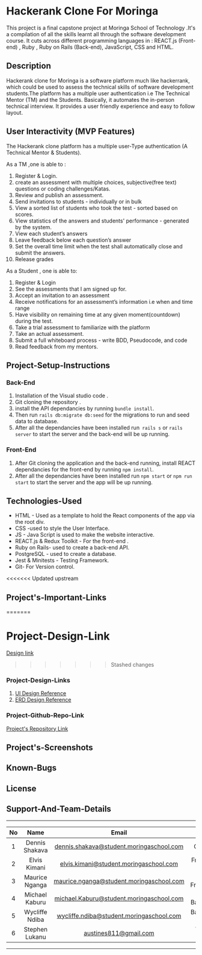 # Hackerank Clone For Moringa
This project is a final capstone project at Moringa School of Technology .It's a compilation of all the skills learnt all through the software development course. It cuts across different programming languages in : REACT.js (Front-end) , Ruby , Ruby on Rails (Back-end), JavaScript, CSS and HTML.

## Description
Hackerank clone for Moringa is a software platform much like hackerrank, which could be used to assess the technical skills of software development students.The platform has a multiple user authentication i.e The Technical Mentor (TM) and the Students. Basically, it automates the in-person technical interview. It provides a user friendly experience and easy to follow layout. 

## User Interactivity (MVP Features)
The Hackerank clone platform has a multiple user-Type authentication (A Technical Mentor & Students).

As a TM ,one is able to :

1. Register & Login.
1. create an assessment with multiple choices, subjective(free text) questions or coding challenges/Katas.
1. Review and publish an assessment.
1. Send invitations to students - individually or in bulk
1. View a sorted list of students who took the test - sorted based on scores.
1. View statistics of the answers and students' performance - generated by the system.
1. View each student’s answers
1. Leave feedback below each question’s answer
1. Set the overall time limit when the test shall automatically close and submit the answers.
1. Release grades

As a Student , one is able to:

1. Register & Login 
1. See the assessments that I am signed up for.
1. Accept an invitation to an assessment
1. Receive notifications for an assessment’s information i.e when and time range
1. Have visibility on remaining time at any given moment(countdown) during the test.
1. Take a trial assessment to familiarize with the platform
1. Take an actual assessment.
1. Submit a full whiteboard process - write BDD, Pseudocode, and code
1. Read feedback from my mentors.

## Project-Setup-Instructions
### Back-End
1. Installation of the Visual studio code . 
1. Git cloning the repository .
1. install the API dependancies by running `bundle install`. 
1. Then run `rails db:migrate db:seed` for the migrations to run and seed data to database.
1. After all the dependancies have been installed run` rails s` or `rails server` to start the server and the back-end will be up running.

### Front-End
1. After Git cloning the application and the back-end running, install REACT dependancies for the front-end by running `npm install`.  
1. After all the dependancies have been installed run `npm start` or `npm run start` to start the server and the app will be up running.

## Technologies-Used
* HTML - Used as a template to hold the React components of the app via the root div. <br/>
* CSS -used to style the User Interface. <br/>
* JS - Java Script is used to make the website interactive. <br/>
* REACT.js & Redux Toolkit - For the front-end . <br/>
* Ruby on Rails- used to create a back-end API. <br/>
* PostgreSQL - used to create a database. <br/>
* ​Jest & Minitests - Testing Framework. <br/>
* Git- For Version control.

<<<<<<< Updated upstream
## Project's-Important-Links
=======
# Project-Design-Link
[Design link](https://www.figma.com/file/tUituS41lsYX94PYEnln59/Hacker-rank?node-id=1%3A2)
>>>>>>> Stashed changes

### Project-Design-Links
1. [UI Design Reference](https://www.figma.com/file/tUituS41lsYX94PYEnln59/Hacker-rank?node-id=1%3A2)
1. [ERD Design Reference](https://drive.google.com/file/d/1v_okCflmD6JtfT3j8mmLlkuQI4pIeukT/view)

### Project-Github-Repo-Link
[Project's Repository Link](https://github.com/TheEmerald001/Moringa-Hackerank.git)

## Project's-Screenshots

## Known-Bugs

## License

## Support-And-Team-Details

---
| No | Name | Email | Role |
|:---:|:---:|:---:|:---:|
| 1 | Dennis Shakava | dennis.shakava@student.moringaschool.com | Quaso |
| 2 | Elvis Kimani | elvis.kimani@student.moringaschool.com | Fronend Dev |
| 3 | Maurice Nganga | maurice.nganga@student.moringaschool.com | Lead Frentend |
| 4 | Michael Kaburu | michael.Kaburu@student.moringaschool.com | Lead Backend |
| 5 | Wycliffe Ndiba | wycliffe.ndiba@student.moringaschool.com | Backend Dev |
| 6 | Stephen Lukanu | austines811@gmail.com |Team Lead |
---

